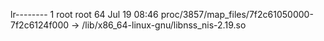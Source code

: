 lr-------- 1 root root 64 Jul 19 08:46 proc/3857/map_files/7f2c61050000-7f2c6124f000 -> /lib/x86_64-linux-gnu/libnss_nis-2.19.so
